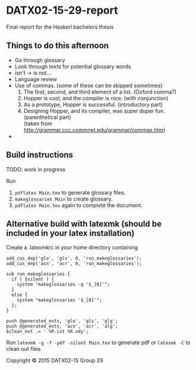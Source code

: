 # DATX02-15-29-report
Final report for the Haskerl bachelors thesis

## Things to do this afternoon
 - Go through glossary
 - Look through texts for potential glossary words
 - isn't -> is not...
 - Language review
 - Use of commas. (some of these can be skipped sometimes)
   1. The first, second, and third element of a list. (Oxford comma?)  
   2. Hopper is cool, and the compiler is nice. (with conjunction)  
   3. As a prototype, Hopper is successful. (introductory part)  
   4. Designing Hopper, and its compiler, was super duper fun. (parenthetical part)  
      (taken from http://grammar.ccc.commnet.edu/grammar/commas.htm)
 - 
 
## Build instructions
TODO: work in progress

Run

1. `pdflatex Main.tex` to generate glossary files.
2. `makeglossaries Main` to create glossary.
3. `pdflatex Main.tex` again to complete the document.

## Alternative build with latexmk (should be included in your latex installation)
Create a .latexmkrc in your home directory containing

    add_cus_dep('glo', 'gls', 0, 'run_makeglossaries');
    add_cus_dep('acn', 'acr', 0, 'run_makeglossaries');

    sub run_makeglossaries {
      if ( $silent ) {
        system "makeglossaries -q '$_[0]'";
      }
      else {
        system "makeglossaries '$_[0]'";
      };
    }

    push @generated_exts, 'glo', 'gls', 'glg';
    push @generated_exts, 'acn', 'acr', 'alg';
    $clean_ext .= ' %R.ist %R.xdy';

Run `latexmk -g -f -pdf -silent Main.tex` to generate pdf
or  `latexmk -C` to clean out files

Copyright © 2015 DATX02-15 Group 29
